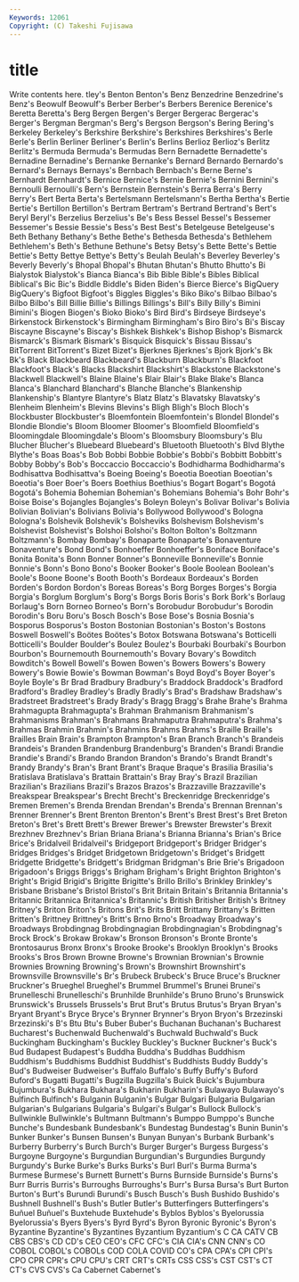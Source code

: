 ```yaml
---
Keywords: 12061 
Copyright: (C) Takeshi Fujisawa
---
```


# title

Write contents here.
tley's Benton Benton's Benz Benzedrine Benzedrine's Benz's Beowulf
Beowulf's Berber Berber's Berbers Berenice Berenice's Beretta Beretta's Berg Bergen
Bergen's Berger Bergerac Bergerac's Berger's Bergman Bergman's Berg's Bergson Bergson's
Bering Bering's Berkeley Berkeley's Berkshire Berkshire's Berkshires Berkshires's Berle Berle's
Berlin Berliner Berliner's Berlin's Berlins Berlioz Berlioz's Berlitz Berlitz's Bermuda
Bermuda's Bermudas Bern Bernadette Bernadette's Bernadine Bernadine's Bernanke Bernanke's Bernard
Bernardo Bernardo's Bernard's Bernays Bernays's Bernbach Bernbach's Berne Berne's Bernhardt
Bernhardt's Bernice Bernice's Bernie Bernie's Bernini Bernini's Bernoulli Bernoulli's Bern's
Bernstein Bernstein's Berra Berra's Berry Berry's Bert Berta Berta's Bertelsmann
Bertelsmann's Bertha Bertha's Bertie Bertie's Bertillon Bertillon's Bertram Bertram's Bertrand
Bertrand's Bert's Beryl Beryl's Berzelius Berzelius's Be's Bess Bessel Bessel's
Bessemer Bessemer's Bessie Bessie's Bess's Best Best's Betelgeuse Betelgeuse's Beth
Bethany Bethany's Bethe Bethe's Bethesda Bethesda's Bethlehem Bethlehem's Beth's Bethune
Bethune's Betsy Betsy's Bette Bette's Bettie Bettie's Betty Bettye Bettye's
Betty's Beulah Beulah's Beverley Beverley's Beverly Beverly's Bhopal Bhopal's Bhutan
Bhutan's Bhutto Bhutto's Bi Bialystok Bialystok's Bianca Bianca's Bib Bible
Bible's Bibles Biblical Biblical's Bic Bic's Biddle Biddle's Biden Biden's
Bierce Bierce's BigQuery BigQuery's Bigfoot Bigfoot's Biggles Biggles's Biko Biko's
Bilbao Bilbao's Bilbo Bilbo's Bill Billie Billie's Billings Billings's Bill's
Billy Billy's Bimini Bimini's Biogen Biogen's Bioko Bioko's Bird Bird's
Birdseye Birdseye's Birkenstock Birkenstock's Birmingham Birmingham's Biro Biro's Bi's Biscay
Biscayne Biscayne's Biscay's Bishkek Bishkek's Bishop Bishop's Bismarck Bismarck's Bismark
Bismark's Bisquick Bisquick's Bissau Bissau's BitTorrent BitTorrent's Bizet Bizet's Bjerknes
Bjerknes's Bjork Bjork's Bk Bk's Black Blackbeard Blackbeard's Blackburn Blackburn's
Blackfoot Blackfoot's Black's Blacks Blackshirt Blackshirt's Blackstone Blackstone's Blackwell Blackwell's
Blaine Blaine's Blair Blair's Blake Blake's Blanca Blanca's Blanchard Blanchard's
Blanche Blanche's Blankenship Blankenship's Blantyre Blantyre's Blatz Blatz's Blavatsky Blavatsky's
Blenheim Blenheim's Blevins Blevins's Bligh Bligh's Bloch Bloch's Blockbuster Blockbuster's
Bloemfontein Bloemfontein's Blondel Blondel's Blondie Blondie's Bloom Bloomer Bloomer's Bloomfield
Bloomfield's Bloomingdale Bloomingdale's Bloom's Bloomsbury Bloomsbury's Blu Blucher Blucher's Bluebeard
Bluebeard's Bluetooth Bluetooth's Blvd Blythe Blythe's Boas Boas's Bob Bobbi
Bobbie Bobbie's Bobbi's Bobbitt Bobbitt's Bobby Bobby's Bob's Boccaccio Boccaccio's
Bodhidharma Bodhidharma's Bodhisattva Bodhisattva's Boeing Boeing's Boeotia Boeotian Boeotian's Boeotia's
Boer Boer's Boers Boethius Boethius's Bogart Bogart's Bogotá Bogotá's Bohemia
Bohemian Bohemian's Bohemians Bohemia's Bohr Bohr's Boise Boise's Bojangles Bojangles's
Boleyn Boleyn's Bolivar Bolivar's Bolivia Bolivian Bolivian's Bolivians Bolivia's Bollywood
Bollywood's Bologna Bologna's Bolshevik Bolshevik's Bolsheviks Bolshevism Bolshevism's Bolshevist Bolshevist's
Bolshoi Bolshoi's Bolton Bolton's Boltzmann Boltzmann's Bombay Bombay's Bonaparte Bonaparte's
Bonaventure Bonaventure's Bond Bond's Bonhoeffer Bonhoeffer's Boniface Boniface's Bonita Bonita's
Bonn Bonner Bonner's Bonneville Bonneville's Bonnie Bonnie's Bonn's Bono Bono's
Booker Booker's Boole Boolean Boolean's Boole's Boone Boone's Booth Booth's
Bordeaux Bordeaux's Borden Borden's Bordon Bordon's Boreas Boreas's Borg Borges
Borges's Borgia Borgia's Borglum Borglum's Borg's Borgs Boris Boris's Bork
Bork's Borlaug Borlaug's Born Borneo Borneo's Born's Borobudur Borobudur's Borodin
Borodin's Boru Boru's Bosch Bosch's Bose Bose's Bosnia Bosnia's Bosporus
Bosporus's Boston Bostonian Bostonian's Boston's Bostons Boswell Boswell's Boötes Boötes's
Botox Botswana Botswana's Botticelli Botticelli's Boulder Boulder's Boulez Boulez's Bourbaki
Bourbaki's Bourbon Bourbon's Bournemouth Bournemouth's Bovary Bovary's Bowditch Bowditch's Bowell
Bowell's Bowen Bowen's Bowers Bowers's Bowery Bowery's Bowie Bowie's Bowman
Bowman's Boyd Boyd's Boyer Boyer's Boyle Boyle's Br Brad Bradbury
Bradbury's Braddock Braddock's Bradford Bradford's Bradley Bradley's Bradly Bradly's Brad's
Bradshaw Bradshaw's Bradstreet Bradstreet's Brady Brady's Bragg Bragg's Brahe Brahe's
Brahma Brahmagupta Brahmagupta's Brahman Brahmanism Brahmanism's Brahmanisms Brahman's Brahmans Brahmaputra
Brahmaputra's Brahma's Brahmas Brahmin Brahmin's Brahmins Brahms Brahms's Braille Braille's
Brailles Brain Brain's Brampton Brampton's Bran Branch Branch's Brandeis Brandeis's
Branden Brandenburg Brandenburg's Branden's Brandi Brandie Brandie's Brandi's Brando Brandon
Brandon's Brando's Brandt Brandt's Brandy Brandy's Bran's Brant Brant's Braque
Braque's Brasilia Brasilia's Bratislava Bratislava's Brattain Brattain's Bray Bray's Brazil
Brazilian Brazilian's Brazilians Brazil's Brazos Brazos's Brazzaville Brazzaville's Breakspear Breakspear's
Brecht Brecht's Breckenridge Breckenridge's Bremen Bremen's Brenda Brendan Brendan's Brenda's
Brennan Brennan's Brenner Brenner's Brent Brenton Brenton's Brent's Brest Brest's
Bret Breton Breton's Bret's Brett Brett's Brewer Brewer's Brewster Brewster's
Brexit Brezhnev Brezhnev's Brian Briana Briana's Brianna Brianna's Brian's Brice
Brice's Bridalveil Bridalveil's Bridgeport Bridgeport's Bridger Bridger's Bridges Bridges's Bridget
Bridgetown Bridgetown's Bridget's Bridgett Bridgette Bridgette's Bridgett's Bridgman Bridgman's Brie
Brie's Brigadoon Brigadoon's Briggs Briggs's Brigham Brigham's Bright Brighton Brighton's
Bright's Brigid Brigid's Brigitte Brigitte's Brillo Brillo's Brinkley Brinkley's Brisbane
Brisbane's Bristol Bristol's Brit Britain Britain's Britannia Britannia's Britannic Britannica
Britannica's Britannic's British Britisher British's Britney Britney's Briton Briton's Britons
Brit's Brits Britt Brittany Brittany's Britten Britten's Brittney Brittney's Britt's
Brno Brno's Broadway Broadway's Broadways Brobdingnag Brobdingnagian Brobdingnagian's Brobdingnag's Brock
Brock's Brokaw Brokaw's Bronson Bronson's Bronte Bronte's Brontosaurus Bronx Bronx's
Brooke Brooke's Brooklyn Brooklyn's Brooks Brooks's Bros Brown Browne Browne's
Brownian Brownian's Brownie Brownies Browning Browning's Brown's Brownshirt Brownshirt's Brownsville
Brownsville's Br's Brubeck Brubeck's Bruce Bruce's Bruckner Bruckner's Brueghel Brueghel's
Brummel Brummel's Brunei Brunei's Brunelleschi Brunelleschi's Brunhilde Brunhilde's Bruno Bruno's
Brunswick Brunswick's Brussels Brussels's Brut Brut's Brutus Brutus's Bryan Bryan's
Bryant Bryant's Bryce Bryce's Brynner Brynner's Bryon Bryon's Brzezinski Brzezinski's
B's Btu Btu's Buber Buber's Buchanan Buchanan's Bucharest Bucharest's Buchenwald
Buchenwald's Buchwald Buchwald's Buck Buckingham Buckingham's Buckley Buckley's Buckner Buckner's
Buck's Bud Budapest Budapest's Buddha Buddha's Buddhas Buddhism Buddhism's Buddhisms
Buddhist Buddhist's Buddhists Buddy Buddy's Bud's Budweiser Budweiser's Buffalo Buffalo's
Buffy Buffy's Buford Buford's Bugatti Bugatti's Bugzilla Bugzilla's Buick Buick's
Bujumbura Bujumbura's Bukhara Bukhara's Bukharin Bukharin's Bulawayo Bulawayo's Bulfinch Bulfinch's
Bulganin Bulganin's Bulgar Bulgari Bulgaria Bulgarian Bulgarian's Bulgarians Bulgaria's Bulgari's
Bulgar's Bullock Bullock's Bullwinkle Bullwinkle's Bultmann Bultmann's Bumppo Bumppo's Bunche
Bunche's Bundesbank Bundesbank's Bundestag Bundestag's Bunin Bunin's Bunker Bunker's Bunsen
Bunsen's Bunyan Bunyan's Burbank Burbank's Burberry Burberry's Burch Burch's Burger
Burger's Burgess Burgess's Burgoyne Burgoyne's Burgundian Burgundian's Burgundies Burgundy Burgundy's
Burke Burke's Burks Burks's Burl Burl's Burma Burma's Burmese Burmese's
Burnett Burnett's Burns Burnside Burnside's Burns's Burr Burris Burris's Burroughs
Burroughs's Burr's Bursa Bursa's Burt Burton Burton's Burt's Burundi Burundi's
Busch Busch's Bush Bushido Bushido's Bushnell Bushnell's Bush's Butler Butler's
Butterfingers Butterfingers's Buñuel Buñuel's Buxtehude Buxtehude's Byblos Byblos's Byelorussia Byelorussia's
Byers Byers's Byrd Byrd's Byron Byronic Byronic's Byron's Byzantine Byzantine's
Byzantines Byzantium Byzantium's C CA CATV CB CBS CBS's CD
CD's CEO CEO's CFC CFC's CIA CIA's CNN CNN's CO
COBOL COBOL's COBOLs COD COLA COVID CO's CPA CPA's CPI
CPI's CPO CPR CPR's CPU CPU's CRT CRT's CRTs CSS
CSS's CST CST's CT CT's CVS CVS's Ca Cabernet Cabernet's
